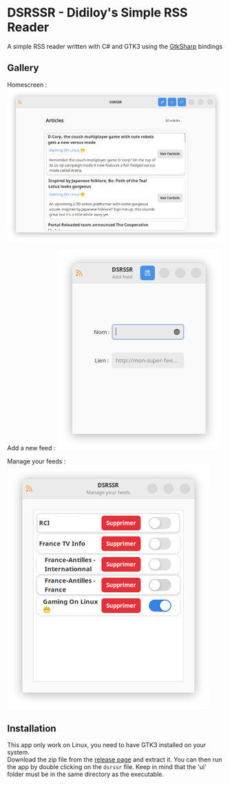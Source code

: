 # DSRSSR - Didiloy's Simple RSS Reader
A simple RSS reader written with C# and GTK3 using the [GtkSharp](https://github.com/GtkSharp/GtkSharp) bindings

## Gallery

Homescreen : ![Homescreen](./screenshots/homescreen.png)

Add a new feed : ![Add Feed](./screenshots/addfeed.png)

Manage your feeds : ![Feed](./screenshots/feed.png)

## Installation
This app only work on Linux, you need to have GTK3 installed on your system.  
Download the  zip file from the [release page](https://github.com/Didiloy/dsrssr/releases) and extract it.
You can then run the app by double clicking on the `dsrssr` file.
Keep in mind that the 'ui' folder must be in the same directory as the executable.